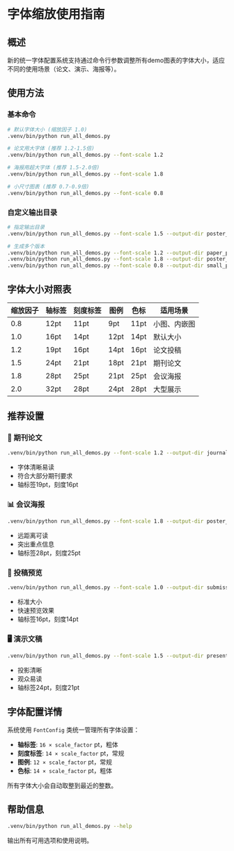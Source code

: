 # 字体缩放使用指南

## 概述

新的统一字体配置系统支持通过命令行参数调整所有demo图表的字体大小，适应不同的使用场景（论文、演示、海报等）。

## 使用方法

### 基本命令

```bash
# 默认字体大小 (缩放因子 1.0)
.venv/bin/python run_all_demos.py

# 论文用大字体 (推荐 1.2-1.5倍)
.venv/bin/python run_all_demos.py --font-scale 1.2

# 海报用超大字体 (推荐 1.5-2.0倍)
.venv/bin/python run_all_demos.py --font-scale 1.8

# 小尺寸图表 (推荐 0.7-0.9倍)
.venv/bin/python run_all_demos.py --font-scale 0.8
```

### 自定义输出目录

```bash
# 指定输出目录
.venv/bin/python run_all_demos.py --font-scale 1.5 --output-dir poster_plots

# 生成多个版本
.venv/bin/python run_all_demos.py --font-scale 1.2 --output-dir paper_plots
.venv/bin/python run_all_demos.py --font-scale 1.8 --output-dir poster_plots
.venv/bin/python run_all_demos.py --font-scale 0.8 --output-dir small_plots
```

## 字体大小对照表

| 缩放因子 | 轴标签 | 刻度标签 | 图例 | 色标 | 适用场景 |
|---------|--------|----------|------|------|----------|
| 0.8     | 12pt   | 11pt     | 9pt  | 11pt | 小图、内嵌图 |
| 1.0     | 16pt   | 14pt     | 12pt | 14pt | 默认大小 |
| 1.2     | 19pt   | 16pt     | 14pt | 16pt | 论文投稿 |
| 1.5     | 24pt   | 21pt     | 18pt | 21pt | 期刊论文 |
| 1.8     | 28pt   | 25pt     | 21pt | 25pt | 会议海报 |
| 2.0     | 32pt   | 28pt     | 24pt | 28pt | 大型展示 |

## 推荐设置

### 📖 期刊论文
```bash
.venv/bin/python run_all_demos.py --font-scale 1.2 --output-dir journal_figures
```
- 字体清晰易读
- 符合大部分期刊要求
- 轴标签19pt，刻度16pt

### 📊 会议海报
```bash
.venv/bin/python run_all_demos.py --font-scale 1.8 --output-dir poster_figures
```
- 远距离可读
- 突出重点信息
- 轴标签28pt，刻度25pt

### 📝 投稿预览
```bash
.venv/bin/python run_all_demos.py --font-scale 1.0 --output-dir submission_preview
```
- 标准大小
- 快速预览效果
- 轴标签16pt，刻度14pt

### 🖥️ 演示文稿
```bash
.venv/bin/python run_all_demos.py --font-scale 1.5 --output-dir presentation_slides
```
- 投影清晰
- 观众易读
- 轴标签24pt，刻度21pt

## 字体配置详情

系统使用 `FontConfig` 类统一管理所有字体设置：

- **轴标签**: `16 × scale_factor` pt，粗体
- **刻度标签**: `14 × scale_factor` pt，常规
- **图例**: `12 × scale_factor` pt，常规
- **色标**: `14 × scale_factor` pt，粗体

所有字体大小会自动取整到最近的整数。

## 帮助信息

```bash
.venv/bin/python run_all_demos.py --help
```

输出所有可用选项和使用说明。